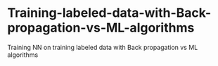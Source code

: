 # Training-labeled-data-with-Back-propagation-vs-ML-algorithms
Training NN on training labeled data with Back propagation vs ML algorithms
